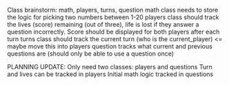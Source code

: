 Class brainstorm: math, players, turns, question
math class needs to store the logic for picking two numbers between 1-20
players class should track the lives (score) remaining (out of three), life is lost if they answer a question incorrectly. Score should be displayed for both players after each turn
turns class should track the current turn (who is the current_player) <= maybe move this into players
question tracks what current and previous questions are (should only be able to use a question once)

PLANNING UPDATE:
Only need two classes: players and questions
Turn and lives can be tracked in players
Initial math logic tracked in questions